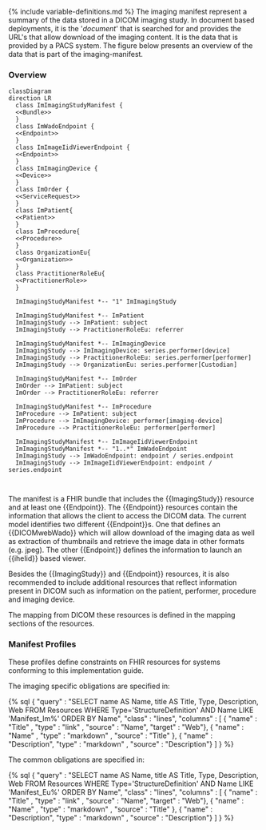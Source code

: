 {% include variable-definitions.md %}
The imaging manifest represent a summary of the data stored in a DICOM imaging study. In document based deployments, it is the '*document*' that is searched for and provides the URL's that allow download of the imaging content. It is the data that is provided by a PACS system. The figure below presents an overview of the data that is part of the imaging-manifest.

### Overview

```mermaid
classDiagram
direction LR
  class ImImagingStudyManifest {
  <<Bundle>>
  }
  class ImWadoEndpoint {
  <<Endpoint>>
  }
  class ImImageIidViewerEndpoint {
  <<Endpoint>>
  }
  class ImImagingDevice {
  <<Device>>
  }
  class ImOrder {
  <<ServiceRequest>>
  }
  class ImPatient{
  <<Patient>>
  }
  class ImProcedure{
  <<Procedure>>
  }
  class OrganizationEu{
  <<Organization>>
  }
  class PractitionerRoleEu{
  <<PractitionerRole>>
  }
  
  ImImagingStudyManifest *-- "1" ImImagingStudy
  
  ImImagingStudyManifest *-- ImPatient
  ImImagingStudy --> ImPatient: subject
  ImImagingStudy --> PractitionerRoleEu: referrer

  ImImagingStudyManifest *-- ImImagingDevice
  ImImagingStudy --> ImImagingDevice: series.performer[device]
  ImImagingStudy --> PractitionerRoleEu: series.performer[performer]
  ImImagingStudy --> OrganizationEu: series.performer[Custodian]
  
  ImImagingStudyManifest *-- ImOrder
  ImOrder --> ImPatient: subject
  ImOrder --> PractitionerRoleEu: referrer

  ImImagingStudyManifest *-- ImProcedure
  ImProcedure --> ImPatient: subject
  ImProcedure --> ImImagingDevice: performer[imaging-device]
  ImProcedure --> PractitionerRoleEu: performer[performer]

  ImImagingStudyManifest *-- ImImageIidViewerEndpoint
  ImImagingStudyManifest *-- "1..*" ImWadoEndpoint
  ImImagingStudy --> ImWadoEndpoint: endpoint / series.endpoint
  ImImagingStudy --> ImImageIidViewerEndpoint: endpoint / series.endpoint

  
```

The manifest is a FHIR bundle that includes the {{ImagingStudy}} resource and at least one {{Endpoint}}. The {{Endpoint}} resources contain the information that allows the client to access the DICOM data. The current model identifies two different {{Endpoint}}s. One that defines an {{DICOMwebWado}} which will allow download of the imaging data as well as extraction of thumbnails and retrieve the image data in other formats (e.g. jpeg). The other {{Endpoint}} defines the information to launch an {{iheIid}} based viewer.

Besides the {{ImagingStudy}} and {{Endpoint}} resources, it is also recommended to include additional resources that reflect information present in DICOM such as information on the patient, performer, procedure and imaging device.

The mapping from DICOM these resources is defined in the mapping sections of the resources.

### Manifest Profiles

These profiles define constraints on FHIR resources for systems conforming to this implementation guide.

The imaging specific obligations are specified in:

{% sql {
  "query" : "SELECT name AS Name, title AS Title, Type, Description, Web FROM Resources WHERE Type='StructureDefinition' AND Name LIKE 'Manifest_Im%' ORDER BY Name",
  "class" : "lines",
  "columns" : [
    { "name" : "Title"      , "type" : "link"     , "source" : "Name", "target" : "Web"},
    { "name" : "Name"       , "type" : "markdown" , "source" : "Title" },
    { "name" : "Description", "type" : "markdown" , "source" : "Description"}
  ]
} %}

The common obligations are specified in:

{% sql {
  "query" : "SELECT name AS Name, title AS Title, Type, Description, Web FROM Resources WHERE Type='StructureDefinition' AND Name LIKE 'Manifest_Eu%' ORDER BY Name",
  "class" : "lines",
  "columns" : [
    { "name" : "Title"      , "type" : "link"     , "source" : "Name", "target" : "Web"},
    { "name" : "Name"       , "type" : "markdown" , "source" : "Title" },
    { "name" : "Description", "type" : "markdown" , "source" : "Description"}
  ]
} %}
